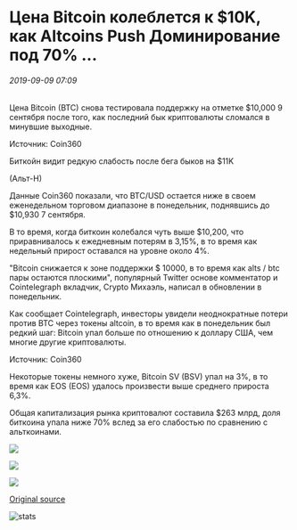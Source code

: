 # Цена Bitcoin колеблется к $10K, как Altcoins Push Доминирование под 70% ...

###### 2019-09-09 07:09

Цена Bitcoin (BTC) снова тестировала поддержку на отметке $10,000 9 сентября после того, как последний бык криптовалюты сломался в минувшие выходные.

Источник: Coin360

Биткойн видит редкую слабость после бега быков на $11K

(Альт-Н)

Данные Coin360 показали, что BTC/USD остается ниже в своем еженедельном торговом диапазоне в понедельник, поднявшись до $10,930 7 сентября.

В то время, когда биткоин колебался чуть выше $10,200, что приравнивалось к ежедневным потерям в 3,15%, в то время как недельный прирост оставался на уровне около 4%.

"Bitcoin снижается к зоне поддержки $ 10000, в то время как alts / btc пары остаются плоскими", популярный Twitter основе комментатор и Cointelegraph вкладчик, Crypto Михаэль, написал в обновлении в понедельник.

Как сообщает Cointelegraph, инвесторы увидели неоднократные потери против BTC через токены altcoin, в то время как в понедельник был редкий шаг: Bitcoin упал больше по отношению к доллару США, чем многие другие криптовалюты.

Источник: Coin360

Некоторые токены немного хуже, Bitcoin SV (BSV) упал на 3%, в то время как EOS (EOS) удалось произвести выше среднего прироста 6,3%.

Общая капитализация рынка криптовалют составила $263 млрд, доля биткоина упала ниже 70% вслед за его слабостью по сравнению с альткоинами.

![](https://s3.cointelegraph.com/storage/uploads/view/b98a598ff59fd97511b0bad57127ecab.png)

![](https://s3.cointelegraph.com/storage/uploads/view/3b07fb4fdfe7c142635d8cc8cbbbeec1.png)

![](https://s3.cointelegraph.com/storage/uploads/view/7c8ee3cd5e33dfcc687ffc1dc2214af6.png)

[Original source](https://cointelegraph.com/news/bitcoin-price-wobbles-toward-10k-as-altcoins-push-dominance-under-70)

![stats](https://c.statcounter.com/11760860/0/a89fa40b/1/ "stats")